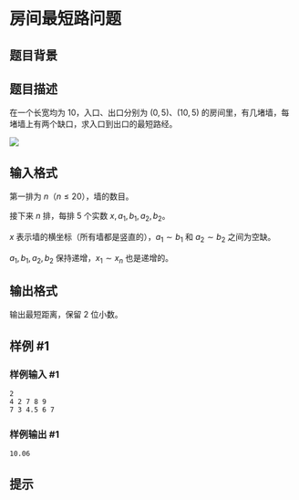 # 房间最短路问题

## 题目背景



## 题目描述

在一个长宽均为 $10$，入口、出口分别为 $(0,5)$、$(10,5)$ 的房间里，有几堵墙，每堵墙上有两个缺口，求入口到出口的最短路经。

![](https://cdn.luogu.com.cn/upload/pic/141.png)

## 输入格式

第一排为 $n$（$n \le 20$），墙的数目。

接下来 $n$ 排，每排 $5$ 个实数 $x,a_1,b_1,a_2,b_2$。

$x$ 表示墙的横坐标（所有墙都是竖直的），$a_1 \sim b_1$ 和 $a_2 \sim b_2$ 之间为空缺。

$a_1,b_1,a_2,b_2$ 保持递增，$x_1 \sim x_n$ 也是递增的。

## 输出格式

输出最短距离，保留 $2$ 位小数。

## 样例 #1

### 样例输入 #1
```
2
4 2 7 8 9
7 3 4.5 6 7
```

### 样例输出 #1

```
10.06
```

## 提示


